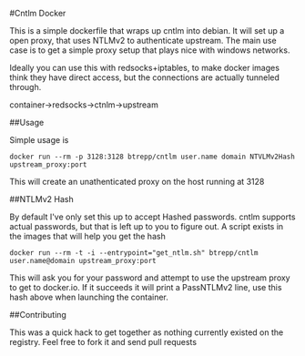 #Cntlm Docker

This is a simple dockerfile that wraps up cntlm into debian. It will set up a open proxy, that uses NTLMv2 to
authenticate upstream. The main use case is to get a simple proxy setup that plays nice with windows networks.

Ideally you can use this with redsocks+iptables, to make docker images think they have direct access, but the connections are
actually tunneled through.

container->redsocks->ctnlm->upstream

##Usage

Simple usage is 

`docker run --rm -p 3128:3128 btrepp/cntlm user.name domain NTVLMv2Hash upstream_proxy:port`

This will create an unathenticated proxy on the host running at 3128

##NTLMv2 Hash

By default I've only set this up to accept Hashed passwords. cntlm supports actual passwords, but 
that is left up to you to figure out. A script exists in the images that will help you get the hash

`docker run --rm -t -i --entrypoint="get_ntlm.sh" btrepp/cntlm user.name@domain upstream_proxy:port`

This will ask you for your password and attempt to use the upstream proxy to get to docker.io. If it
succeeds it will print a PassNTLMv2 line, use this hash above when launching the container.


##Contributing

This was a quick hack to get together as nothing currently existed on the registry. Feel free to fork it and send pull requests
